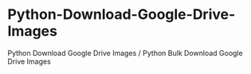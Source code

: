 # Python-Download-Google-Drive-Images
Python Download Google Drive Images / Python Bulk Download Google Drive Images

